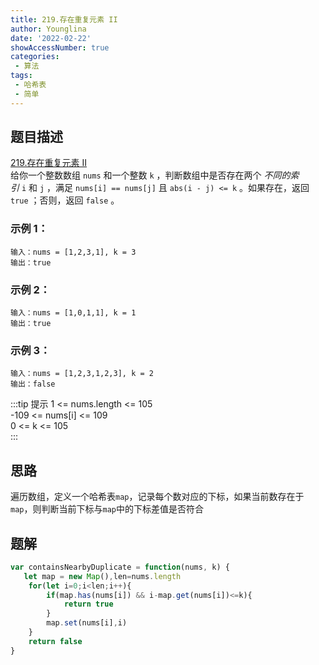 ```yaml
---
title: 219.存在重复元素 II
author: Younglina
date: '2022-02-22'
showAccessNumber: true
categories:
 - 算法
tags:
 - 哈希表
 - 简单
---
```


## 题目描述
[219.存在重复元素 II](https://leetcode-cn.com/problems/contains-duplicate-ii/)  
给你一个整数数组 `nums` 和一个整数 `k` ，判断数组中是否存在两个 *不同的索引* `i` 和 `j` ，满足 `nums[i] == nums[j]` 且 `abs(i - j) <= k` 。如果存在，返回 `true` ；否则，返回 `false` 。
### 示例 1：
```
输入：nums = [1,2,3,1], k = 3  
输出：true  
```
### 示例 2：
```
输入：nums = [1,0,1,1], k = 1  
输出：true  
```
### 示例 3：
```
输入：nums = [1,2,3,1,2,3], k = 2  
输出：false  
```

:::tip 提示
1 <= nums.length <= 105  
-109 <= nums[i] <= 109  
0 <= k <= 105  
:::

## 思路
遍历数组，定义一个哈希表`map`，记录每个数对应的下标，如果当前数存在于`map`，则判断当前下标与`map`中的下标差值是否符合
## 题解
```javascript
var containsNearbyDuplicate = function(nums, k) {
   let map = new Map(),len=nums.length
    for(let i=0;i<len;i++){
        if(map.has(nums[i]) && i-map.get(nums[i])<=k){
            return true
        }
        map.set(nums[i],i)
    }
    return false
}
```